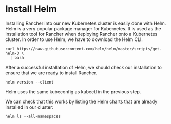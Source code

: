 # Install Helm

Installing Rancher into our new Kubernetes cluster is easily done with Helm. Helm is a very popular package manager for Kubernetes. It is used as the installation tool for Rancher when deploying Rancher onto a Kubernetes cluster. In order to use Helm, we have to download the Helm CLI.

```ctr:Rancher01
curl https://raw.githubusercontent.com/helm/helm/master/scripts/get-helm-3 \
  | bash
```

After a successful installation of Helm, we should check our installation to ensure that we are ready to install Rancher.

```ctr:Rancher01
helm version --client
```

Helm uses the same kubeconfig as kubectl in the previous step.

We can check that this works by listing the Helm charts that are already installed in our cluster:

```ctr:Rancher01
helm ls --all-namespaces
```
